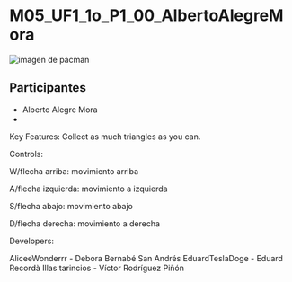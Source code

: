 # M05_UF1_1o_P1_00_AlbertoAlegreMora
![imagen de pacman](https://cloudfront-eu-central-1.images.arcpublishing.com/prisa/U55KB44VIO43FECCAMOE5UAB5Q.jpg)
## Participantes
 - Alberto Alegre Mora
 - 
Key Features:
Collect as much triangles as you can.

Controls:

W/flecha arriba: movimiento arriba

A/flecha izquierda: movimiento a izquierda

S/flecha abajo: movimiento abajo

D/flecha derecha: movimiento a derecha


Developers:

AliceeWonderrr - Debora Bernabé San Andrés
EduardTeslaDoge - Eduard Recordà Illas
tarincios - Víctor Rodríguez Piñón
